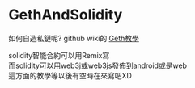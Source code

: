 # GethAndSolidity
如何自造私鏈呢?
github wiki的 [Geth教學](https://github.com/twilighthook/GethAndSolidity/wiki/Geth%E6%95%99%E5%AD%B8)<br>

solidity智能合約可以用Remix寫<br>
而solidity可以用web3j或web3js發佈到android或是web<br>
這方面的教學等以後有空時在來寫吧XD<br>
